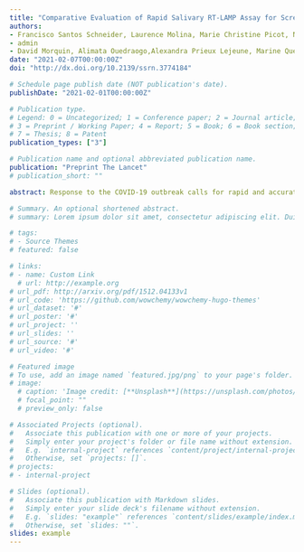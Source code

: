 ```yaml
---
title: "Comparative Evaluation of Rapid Salivary RT-LAMP Assay for Screening of SARS-CoV-2 Infection"
authors:
- Francisco Santos Schneider, Laurence Molina, Marie Christine Picot, Nicolas L’Helgoualch, Julien Espeut, Pierre Champigneux, Mellis Alali, Julie Baptiste, Lise Cardeur, Christophe Carniel, Daniel Dedisse, Benjamin Dubuc, Hugo Fenech, Vincent Foulongne, Carole Gaillard, Florence Galtier, Alain Makinson, Gregory Marin
- admin
- David Morquin, Alimata Ouedraogo,Alexandra Prieux Lejeune, Marine Quenot, Pierre Keiflin, Francisco Chega Robles, Caroline Rodriges Rego, Nicolas Salvetat, Charline Trento, Diana Vetter, Franck Molina, Jacques Reynes
date: "2021-02-07T00:00:00Z"
doi: "http://dx.doi.org/10.2139/ssrn.3774184"

# Schedule page publish date (NOT publication's date).
publishDate: "2021-02-01T00:00:00Z"

# Publication type.
# Legend: 0 = Uncategorized; 1 = Conference paper; 2 = Journal article;
# 3 = Preprint / Working Paper; 4 = Report; 5 = Book; 6 = Book section;
# 7 = Thesis; 8 = Patent
publication_types: ["3"]

# Publication name and optional abbreviated publication name.
publication: "Preprint The Lancet"
# publication_short: ""

abstract: Response to the COVID-19 outbreak calls for rapid and accurate diagnostic tests to control the pandemic outbreak. We aimed to evaluate saliva specimen as well as rapid RT-LAMP test for diagnosis of severe acute respiratory syndrome coronavirus 2 (SARS-CoV-2) infection. This monocentric study screened outpatients that were either symptomatic or contact-cases of a COVID-19 confirmed case.Nasopharyngeal-swabs (NPS) and saliva were collected simultaneously and tested by RT-qPCR. Saliva samples were also analyzed using an extraction-free rapid RT-LAMP test (EasyCOV®). Infected participants were those with a positive (Ct value <35) NP and/or salivary RT-qPCR (Composite Reference Test, CRTest). Between the 1st September and the 7th of October 2020, samples of 443 adults were collected and analyzed. The mean age was 32·2 years, 59·4% declared mild symptoms at the time of sampling and 40·6% were asymptomatic. Positivity rate of NP and/or salivary RT-qPCR was 16·0% (71/443) and the concordance between these two methods was 87·3%. Sensitivity and specificity of RT-LAMP compared to CRTest were 85·9% (95% CI 77·8%-94·0%) and 99·5% (98·7%-100%), respectively. RT-LAMP accuracy was 91·0% and 98·2% compared to NP and salivary RT-qPCR, respectively. All 52 participants with a salivary RT-qPCR Ct value <31 were positive by RT-LAMP. Performances of RT-LAMP for symptomatic and asymptomatic participants were similar.

# Summary. An optional shortened abstract.
# summary: Lorem ipsum dolor sit amet, consectetur adipiscing elit. Duis posuere tellus ac convallis placerat. Proin tincidunt magna sed ex sollicitudin condimentum.

# tags:
# - Source Themes
# featured: false

# links:
# - name: Custom Link
  # url: http://example.org
# url_pdf: http://arxiv.org/pdf/1512.04133v1
# url_code: 'https://github.com/wowchemy/wowchemy-hugo-themes'
# url_dataset: '#'
# url_poster: '#'
# url_project: ''
# url_slides: ''
# url_source: '#'
# url_video: '#'

# Featured image
# To use, add an image named `featured.jpg/png` to your page's folder. 
# image:
  # caption: 'Image credit: [**Unsplash**](https://unsplash.com/photos/s9CC2SKySJM)'
  # focal_point: ""
  # preview_only: false

# Associated Projects (optional).
#   Associate this publication with one or more of your projects.
#   Simply enter your project's folder or file name without extension.
#   E.g. `internal-project` references `content/project/internal-project/index.md`.
#   Otherwise, set `projects: []`.
# projects:
# - internal-project

# Slides (optional).
#   Associate this publication with Markdown slides.
#   Simply enter your slide deck's filename without extension.
#   E.g. `slides: "example"` references `content/slides/example/index.md`.
#   Otherwise, set `slides: ""`.
slides: example
---
```

